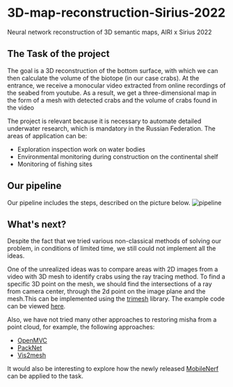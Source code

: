 # 3D-map-reconstruction-Sirius-2022
Neural network reconstruction of 3D semantic maps, AIRI x Sirius 2022

## The Task of the project

The goal is a 3D reconstruction of the bottom surface, with which we can then calculate the volume of the biotope (in our case crabs). At the entrance, we receive a monocular video extracted from online recordings of the seabed from youtube. As a result, we get a three-dimensional map in the form of a mesh with detected crabs and the volume of crabs found in the video

The project is relevant because it is necessary to automate detailed underwater research, which is mandatory in the Russian Federation. The areas of application can be:
- Exploration inspection work on water bodies
- Environmental monitoring during construction on the continental shelf
- Monitoring of fishing sites

## Our pipeline

 Our pipeline includes the steps, described on the picture below.
 ![pipeline](https://user-images.githubusercontent.com/88504487/183307573-62930939-ee17-4393-842c-eb60dd6cfce9.jpg)

 ## What's next?
Despite the fact that we tried various non-classical methods of solving our problem, in conditions of limited time, we still could not implement all the ideas.
 
One of the unrealized ideas was to compare areas with 2D images from a video with 3D mesh to identify crabs using the ray tracing method. To find a specific 3D point on the mesh, we should find the intersections of a ray from camera center, through the 2d point on the image plane and the mesh.This can be implemented using the [trimesh](https://github.com/mikedh/trimesh) library. The example code can be viewed [here](https://github.com/mikedh/trimesh/blob/master/examples/raytrace.py).

Also, we have not tried many other approaches to restoring misha from a point cloud, for example, the following approaches:
- [OpenMVC](https://github.com/cdcseacave/openMVS)
- [PackNet](https://github.com/tri-ml/packnet-sfm)
- [Vis2mesh](https://github.com/GDAOSU/vis2mesh)

It would also be interesting to explore how the newly released [MobileNerf](https://mobile-nerf.github.io/) can be applied to the task.
